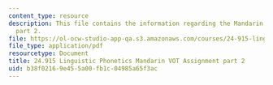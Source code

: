 ```yaml
---
content_type: resource
description: This file contains the information regarding the Mandarin VOT Assignment
  part 2.
file: https://ol-ocw-studio-app-qa.s3.amazonaws.com/courses/24-915-linguistic-phonetics-fall-2015/b38f02169e455a00fb1c04985a65f3ac_MIT24_915F15_Assignment2_2.pdf
file_type: application/pdf
resourcetype: Document
title: 24.915 Linguistic Phonetics Mandarin VOT Assignment part 2
uid: b38f0216-9e45-5a00-fb1c-04985a65f3ac
---
```

